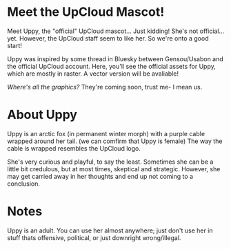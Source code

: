 # Meet the UpCloud Mascot!
Meet Uppy, the "official" UpCloud mascot...
Just kidding! She's not official... yet. However, the UpCloud staff seem to like her. So we're onto a good start!

Uppy was inspired by some thread in Bluesky between Gensou/Usabon and the official UpCloud account. Here, you'll see the official assets for Uppy, which are mostly in raster. A vector version will be avaliable!

*Where's all the graphics?*
They're coming soon, trust me- I mean us. 

# About Uppy
Uppy is an arctic fox (in permanent winter morph) with a purple cable wrapped around her tail. (we can comfirm that Uppy is female) The way the cable is wrapped resembles the UpCloud logo.

She's very curious and playful, to say the least. Sometimes she can be a little bit credulous, but at most times, skeptical and strategic. However, she may get carried away in her thoughts and end up not coming to a conclusion.

# Notes
Uppy is an adult. 
You can use her almost anywhere; just don't use her in stuff thats offensive, political, or just downright wrong/illegal.
